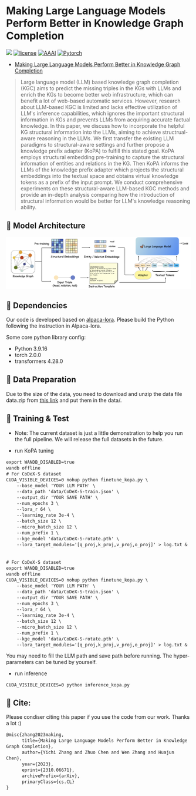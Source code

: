 # Making Large Language Models Perform Better in Knowledge Graph Completion
![](https://img.shields.io/badge/version-1.0.1-blue)
[![license](https://img.shields.io/github/license/mashape/apistatus.svg?maxAge=2592000)](https://github.com/zjukg/KoPA/main/LICENSE)
[![AAAI](https://img.shields.io/badge/Preprint'23-brightgreen)](https://arxiv.org/abs/2310.06671)
[![Pytorch](https://img.shields.io/badge/PyTorch-%23EE4C2C.svg?e&logo=PyTorch&logoColor=white)](https://pytorch.org/)
 - [Making Large Language Models Perform Better in Knowledge Graph Completion
](https://arxiv.org/abs/2310.06671)

> Large language model (LLM) based knowledge graph completion (KGC) aims to predict the missing triples in the KGs with LLMs and enrich the KGs to become better web infrastructure, which can benefit a lot of web-based automatic services. However, research about LLM-based KGC is limited and lacks effective utilization of LLM's inference capabilities, which ignores the important structural information in KGs and prevents LLMs from acquiring accurate factual knowledge. In this paper, we discuss how to incorporate the helpful KG structural information into the LLMs, aiming to achieve structrual-aware reasoning in the LLMs. We first transfer the existing LLM paradigms to structural-aware settings and further propose a knowledge prefix adapter (KoPA) to fulfill this stated goal. KoPA employs structural embedding pre-training to capture the structural information of entities and relations in the KG. Then KoPA informs the LLMs of the knowledge prefix adapter which projects the structural embeddings into the textual space and obtains virtual knowledge tokens as a prefix of the input prompt. We conduct comprehensive experiments on these structural-aware LLM-based KGC methods and provide an in-depth analysis comparing how the introduction of structural information would be better for LLM's knowledge reasoning ability.

## 🌈 Model Architecture
![Model_architecture](figure/model.png)


## 🔬 Dependencies
Our code is developed based on [alpaca-lora](https://github.com/tloen/alpaca-lora). Please build the Python following the instruction in Alpaca-lora.

Some core python library config: 
- Python 3.9.16
- torch 2.0.0
- transformers 4.28.0

## 🌲 Data Preparation
Due to the size of the data, you need to download and unzip the data file data.zip from [this link](https://drive.google.com/file/d/1J1Ioi23jTMaBkBDYzfIy2MAZYMUIjFWW/view?usp=drive_link) and put them in the data/.


## 📕 Training & Test
- Note: The current dataset is just a little demonstration to help you run the full pipeline. We will release the full datasets in the future.

- run KoPA tuning
```shell
export WANDB_DISABLED=true
wandb offline
# For CoDeX-S dataset
CUDA_VISIBLE_DEVICES=0 nohup python finetune_kopa.py \
    --base_model 'YOUR LLM PATH' \
    --data_path 'data/CoDeX-S-train.json' \
    --output_dir 'YOUR SAVE PATH' \
    --num_epochs 3 \
    --lora_r 64 \
    --learning_rate 3e-4 \
    --batch_size 12 \
    --micro_batch_size 12 \
    --num_prefix 1 \
    --kge_model 'data/CoDeX-S-rotate.pth' \
    --lora_target_modules='[q_proj,k_proj,v_proj,o_proj]' > log.txt &


# For CoDeX-S dataset
export WANDB_DISABLED=true
wandb offline
CUDA_VISIBLE_DEVICES=0 nohup python finetune_kopa.py \
    --base_model 'YOUR LLM PATH' \
    --data_path 'data/CoDeX-S-train.json' \
    --output_dir 'YOUR SAVE PATH' \
    --num_epochs 3 \
    --lora_r 64 \
    --learning_rate 3e-4 \
    --batch_size 12 \
    --micro_batch_size 12 \
    --num_prefix 1 \
    --kge_model 'data/CoDeX-S-rotate.pth' \
    --lora_target_modules='[q_proj,k_proj,v_proj,o_proj]' > log.txt &
```
You may need to fill the LLM path and save path before running. The hyper-parameters can be tuned by yourself.

- run inference
```shell
CUDA_VISIBLE_DEVICES=0 python inference_kopa.py
```


## 🤝 Cite:
Please condiser citing this paper if you use the code from our work.
Thanks a lot :)

```bigquery
@misc{zhang2023making,
      title={Making Large Language Models Perform Better in Knowledge Graph Completion}, 
      author={Yichi Zhang and Zhuo Chen and Wen Zhang and Huajun Chen},
      year={2023},
      eprint={2310.06671},
      archivePrefix={arXiv},
      primaryClass={cs.CL}
}
```
